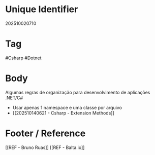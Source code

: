 # Unique Identifier
202510020710

# Tag
#Csharp #Dotnet 

# Body
Algumas regras de organização para desenvolvimento de aplicações .NET/C#

- Usar apenas 1 namespace e uma classe por arquivo
- [[202510140621 - Csharp - Extension Methods]]


# Footer / Reference
[[REF - Bruno Ruas]]
[[REF - Balta.io]]